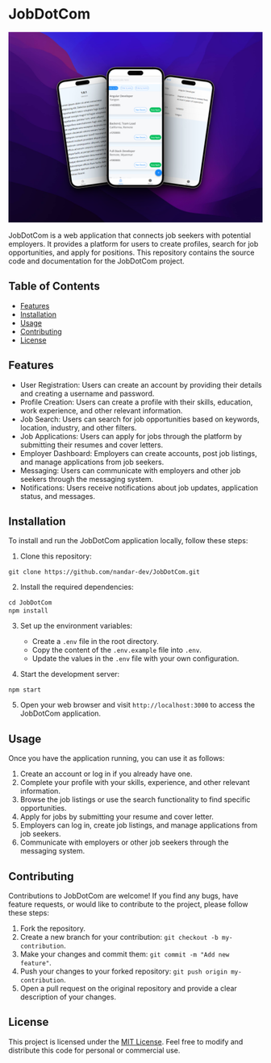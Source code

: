 # JobDotCom

![Design preview](/src/assets/mockup.png)

JobDotCom is a web application that connects job seekers with potential employers. It provides a platform for users to create profiles, search for job opportunities, and apply for positions. This repository contains the source code and documentation for the JobDotCom project.


## Table of Contents
- [Features](#features)
- [Installation](#installation)
- [Usage](#usage)
- [Contributing](#contributing)
- [License](#license)

## Features

- User Registration: Users can create an account by providing their details and creating a username and password.
- Profile Creation: Users can create a profile with their skills, education, work experience, and other relevant information.
- Job Search: Users can search for job opportunities based on keywords, location, industry, and other filters.
- Job Applications: Users can apply for jobs through the platform by submitting their resumes and cover letters.
- Employer Dashboard: Employers can create accounts, post job listings, and manage applications from job seekers.
- Messaging: Users can communicate with employers and other job seekers through the messaging system.
- Notifications: Users receive notifications about job updates, application status, and messages.

## Installation

To install and run the JobDotCom application locally, follow these steps:

1. Clone this repository:

```shell
git clone https://github.com/nandar-dev/JobDotCom.git
```

2. Install the required dependencies:

```shell
cd JobDotCom
npm install
```


3. Set up the environment variables:

   - Create a `.env` file in the root directory.
   - Copy the content of the `.env.example` file into `.env`.
   - Update the values in the `.env` file with your own configuration.

4. Start the development server:

```shell
npm start
```


5. Open your web browser and visit `http://localhost:3000` to access the JobDotCom application.

## Usage

Once you have the application running, you can use it as follows:

1. Create an account or log in if you already have one.
2. Complete your profile with your skills, experience, and other relevant information.
3. Browse the job listings or use the search functionality to find specific opportunities.
4. Apply for jobs by submitting your resume and cover letter.
5. Employers can log in, create job listings, and manage applications from job seekers.
6. Communicate with employers or other job seekers through the messaging system.

## Contributing

Contributions to JobDotCom are welcome! If you find any bugs, have feature requests, or would like to contribute to the project, please follow these steps:

1. Fork the repository.
2. Create a new branch for your contribution: `git checkout -b my-contribution`.
3. Make your changes and commit them: `git commit -m "Add new feature"`.
4. Push your changes to your forked repository: `git push origin my-contribution`.
5. Open a pull request on the original repository and provide a clear description of your changes.

## License

This project is licensed under the [MIT License](LICENSE). Feel free to modify and distribute this code for personal or commercial use.




